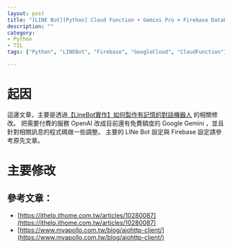 ```yaml
---
layout: post
title: "[LINE Bot][Python] Cloud Function + Gemini Pro + Firebase Database == 記憶體聊天機器人"
description: ""
category: 
- Python
- TIL
tags: ["Python", "LINEBot", "Firebase", "GoogleCloud", "CloudFunction"]

---
```




# 起因

這邊文章，主要是透過[【LineBot實作】如何製作有記憶的對話機器人](https://medium.com/@pearl3904/linebot%E5%AF%A6%E4%BD%9C-%E5%A6%82%E4%BD%95%E8%A3%BD%E4%BD%9C%E6%9C%89%E8%A8%98%E6%86%B6%E7%9A%84%E5%B0%8D%E8%A9%B1%E6%A9%9F%E5%99%A8%E4%BA%BA-0a80a9601e3d) 的相關修改。 把需要付費的服務 OpenAI 改成目前還有免費額度的 Google Gemini ，並且針對相關訊息的程式碼做一些調整。 主要的 LINe Bot 設定與 Firebase 設定請參考原先文章。



# 主要修改

<script src="https://gist.github.com/kkdai/148f57c651f369e771bfd0d86c585563.js"></script>



<script src="https://gist.github.com/kkdai/a59c50a63f568299c46c013461e15d81.js"></script>



## 參考文章：

- [https://ithelp.ithome.com.tw/articles/10280087](https://ithelp.ithome.com.tw/articles/10280087)
- [https://www.myapollo.com.tw/blog/aiohttp-client/](https://www.myapollo.com.tw/blog/aiohttp-client/)


